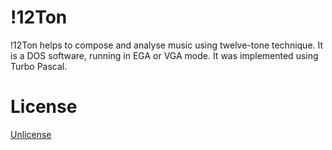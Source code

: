 # !12Ton

!12Ton helps to compose and analyse music using twelve-tone technique. It is a DOS software, running in EGA or VGA mode. It was implemented using Turbo Pascal.

# License

[Unlicense](LICENSE)


